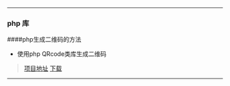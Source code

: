 ***
### php 库
####php生成二维码的方法

* 使用php QRcode类库生成二维码

>[项目地址](http://phpqrcode.sourceforge.net/)  [下载](http://sourceforge.net/projects/phpqrcode/)

***
